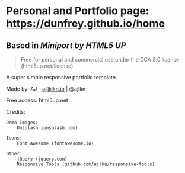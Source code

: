 # Personal and Portfolio page: https://dunfrey.github.io/home

## Based in *Miniport by HTML5 UP*
> Free for personal and commercial use under the CCA 3.0 license (html5up.net/license)


A super simple responsive portfolio template.

Made by: AJ - aj@lkn.io | @ajlkn

Free access: html5up.net


Credits:

	Demo Images:
		Unsplash (unsplash.com)

	Icons:
		Font Awesome (fontawesome.io)

	Other:
		jQuery (jquery.com)
		Responsive Tools (github.com/ajlkn/responsive-tools)
